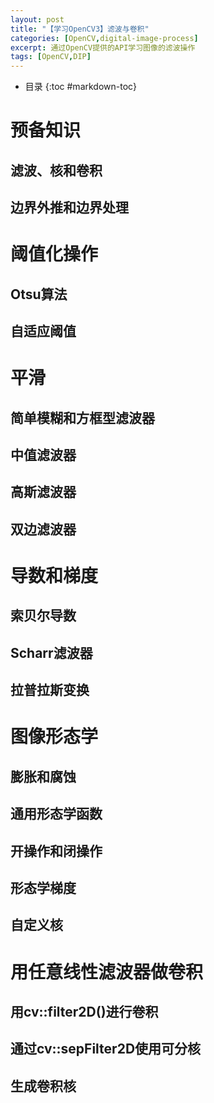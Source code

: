```yaml
---
layout: post
title: "【学习OpenCV3】滤波与卷积"
categories: [OpenCV,digital-image-process]
excerpt: 通过OpenCV提供的API学习图像的滤波操作
tags: [OpenCV,DIP]
---
```

- 目录
{:toc #markdown-toc}


# 预备知识

## 滤波、核和卷积

## 边界外推和边界处理

# 阈值化操作

## Otsu算法

## 自适应阈值

# 平滑

## 简单模糊和方框型滤波器

## 中值滤波器

## 高斯滤波器

## 双边滤波器


# 导数和梯度

## 索贝尔导数

## Scharr滤波器

## 拉普拉斯变换


# 图像形态学

## 膨胀和腐蚀

## 通用形态学函数

## 开操作和闭操作

## 形态学梯度

## 自定义核


# 用任意线性滤波器做卷积

## 用cv::filter2D()进行卷积

## 通过cv::sepFilter2D使用可分核

## 生成卷积核

